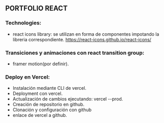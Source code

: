 
## PORTFOLIO REACT

 ### Technologies:
 - react icons library: se utilizan en forma de componentes impotando la libreria correspondiente. https://react-icons.github.io/react-icons/

 ### Transiciones y animaciones con react transition group: 
 - framer motion(por definir).


 ### Deploy en Vercel:
 - Instalación mediante CLI de vercel.
 - Deployment con vercel.
 - Actualización de cambios ejecutando: vercel --prod.
 - Creación de repositorio en github.
 - Clonación y configuración con github
 - enlace de vercel a github.
